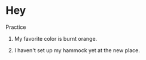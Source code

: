 # Hey

Practice

1) My favorite color is burnt orange.

2) I haven't set up my hammock yet at the new place.